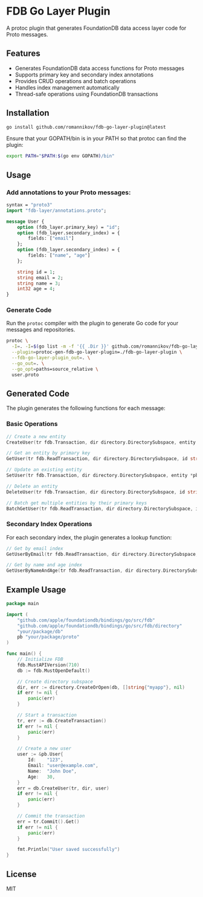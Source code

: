 # FDB Go Layer Plugin

A protoc plugin that generates FoundationDB data access layer code for Proto messages.

## Features

- Generates FoundationDB data access functions for Proto messages
- Supports primary key and secondary index annotations
- Provides CRUD operations and batch operations
- Handles index management automatically
- Thread-safe operations using FoundationDB transactions

## Installation

```bash
go install github.com/romannikov/fdb-go-layer-plugin@latest
```

Ensure that your GOPATH/bin is in your PATH so that protoc can find the plugin:

```bash
export PATH="$PATH:$(go env GOPATH)/bin"
```

## Usage

### Add annotations to your Proto messages:

```protobuf
syntax = "proto3"
import "fdb-layer/annotations.proto";

message User {
    option (fdb_layer.primary_key) = "id";
    option (fdb_layer.secondary_index) = {
        fields: ["email"]
    };
    option (fdb_layer.secondary_index) = {
        fields: ["name", "age"]
    };

    string id = 1;
    string email = 2;
    string name = 3;
    int32 age = 4;
}
```

### Generate Code
Run the `protoc` compiler with the plugin to generate Go code for your messages and repositories.
```bash
protoc \
  -I=. -I=$(go list -m -f '{{ .Dir }}' github.com/romannikov/fdb-go-layer-plugin) \
  --plugin=protoc-gen-fdb-go-layer-plugin=./fdb-go-layer-plugin \
  --fdb-go-layer-plugin_out=. \
  --go_out=. \
  --go_opt=paths=source_relative \
  user.proto
```

## Generated Code

The plugin generates the following functions for each message:

### Basic Operations

```go
// Create a new entity
CreateUser(tr fdb.Transaction, dir directory.DirectorySubspace, entity *pb.User) error

// Get an entity by primary key
GetUser(tr fdb.ReadTransaction, dir directory.DirectorySubspace, id string) (*pb.User, error)

// Update an existing entity
SetUser(tr fdb.Transaction, dir directory.DirectorySubspace, entity *pb.User) error

// Delete an entity
DeleteUser(tr fdb.Transaction, dir directory.DirectorySubspace, id string) error

// Batch get multiple entities by their primary keys
BatchGetUser(tr fdb.ReadTransaction, dir directory.DirectorySubspace, ids []tuple.Tuple) (map[string]*pb.User, error)
```

### Secondary Index Operations

For each secondary index, the plugin generates a lookup function:

```go
// Get by email index
GetUserByEmail(tr fdb.ReadTransaction, dir directory.DirectorySubspace, email string) ([]*pb.User, error)

// Get by name and age index
GetUserByNameAndAge(tr fdb.ReadTransaction, dir directory.DirectorySubspace, name string, age int32) ([]*pb.User, error)
```

## Example Usage

```go
package main

import (
    "github.com/apple/foundationdb/bindings/go/src/fdb"
    "github.com/apple/foundationdb/bindings/go/src/fdb/directory"
    "your/package/db"
    pb "your/package/proto"
)

func main() {
    // Initialize FDB
    fdb.MustAPIVersion(710)
    db := fdb.MustOpenDefault()

    // Create directory subspace
    dir, err := directory.CreateOrOpen(db, []string{"myapp"}, nil)
    if err != nil {
        panic(err)
    }

    // Start a transaction
    tr, err := db.CreateTransaction()
    if err != nil {
        panic(err)
    }

    // Create a new user
    user := &pb.User{
        Id:    "123",
        Email: "user@example.com",
        Name:  "John Doe",
        Age:   30,
    }
    err = db.CreateUser(tr, dir, user)
    if err != nil {
        panic(err)
    }

    // Commit the transaction
    err = tr.Commit().Get()
    if err != nil {
        panic(err)
    }

    fmt.Println("User saved successfully")
}
```

## License

MIT
